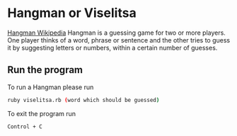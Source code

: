 # Hangman or Viselitsa

[Hangman Wikipedia](<https://en.wikipedia.org/wiki/Hangman_(game)>)
Hangman is a guessing game for two or more players. One player thinks of a word, phrase or sentence and the other tries to guess it by suggesting letters or numbers, within a certain number of guesses.

## Run the program

To run a Hangman please run

```bash
ruby viselitsa.rb (word which should be guessed)
```

To exit the program run

```bash
Control + C
```
